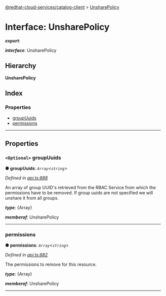 [@redhat-cloud-services/catalog-client](../README.md) > [UnsharePolicy](../interfaces/unsharepolicy.md)

# Interface: UnsharePolicy

*__export__*: 

*__interface__*: UnsharePolicy

## Hierarchy

**UnsharePolicy**

## Index

### Properties

* [groupUuids](unsharepolicy.md#groupuuids)
* [permissions](unsharepolicy.md#permissions)

---

## Properties

<a id="groupuuids"></a>

### `<Optional>` groupUuids

**● groupUuids**: *`Array`<`string`>*

*Defined in [api.ts:888](https://github.com/RedHatInsights/javascript-clients/blob/master/packages/catalog/api.ts#L888)*

An array of group UUID's retrieved from the RBAC Service from which the permissions have to be removed. If group uuids are not specified we will unshare it from all groups.

*__type__*: {Array}

*__memberof__*: UnsharePolicy

___
<a id="permissions"></a>

###  permissions

**● permissions**: *`Array`<`string`>*

*Defined in [api.ts:882](https://github.com/RedHatInsights/javascript-clients/blob/master/packages/catalog/api.ts#L882)*

The permissions to remove for this resource.

*__type__*: {Array}

*__memberof__*: UnsharePolicy

___

